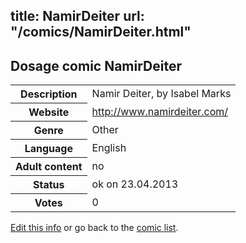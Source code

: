 title: NamirDeiter
url: "/comics/NamirDeiter.html"
---
Dosage comic NamirDeiter
-----------------------------------------

<table class="comicinfo">
<tr>
<th>Description</th><td>Namir Deiter, by Isabel Marks</td>
</tr>
<tr>
<th>Website</th><td><a href="http://www.namirdeiter.com/">http://www.namirdeiter.com/</a></td>
</tr>
<tr>
<th>Genre</th><td>Other</td>
</tr>
<tr>
<th>Language</th><td>English</td>
</tr>
<tr>
<th>Adult content</th><td>no</td>
</tr>
<tr>
<th>Status</th><td>ok on 23.04.2013</td>
</tr>
<tr>
<th>Votes</th><td>0</div></td>
</tr>
</table>

[Edit this info](/comics/NamirDeiter_edit.html) or go back to the [comic list](../comic-index.html).
